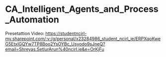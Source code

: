 # CA_Intelligent_Agents_and_Process_Automation

Presetattion Video: https://studentncirl-my.sharepoint.com/:v:/g/personal/x23284986_student_ncirl_ie/ERPXqoKweG5EtxIGQYw7TP8Boo2YsOYBc_Usyodo9sJneQ?email=Shreyas.SetlurArun%40ncirl.ie&e=OrKjFu 

